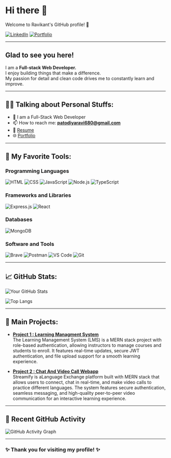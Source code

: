 # Hi there 👋

Welcome to Ravikant's GitHub profile! 🚀

[![LinkedIn](https://img.shields.io/badge/LinkedIn-blue?logo=linkedin)](https://www.linkedin.com/in/ravi-khati-6395502a9)
[![Portfolio](https://img.shields.io/badge/Portfolio-Website-purple)](https://ravikant-khati-portfolio.netlify.app/)

---
## Glad to see you here!

I am a **Full-stack Web Developer.**  
I enjoy building things that make a difference.  
My passion for detail and clean code drives me to constantly learn and improve.

---

## 🧑‍💻 Talking about Personal Stuffs:
- 💬 I am a Full-Stack Web Developer
- 📫 How to reach me: **patodiyaravi680@gmail.com**
- 📄 [Resume]([https://drive.google.com/file/d/1b3Wc7K9ZguoP6nJ98Urk7DzfSJ5gMJK5/view?usp=drive_link])
- 🌐 [Portfolio](https://ravikant-khati-portfolio.netlify.app/)

---

## 🚀 My Favorite Tools:
### Programming Languages
![HTML](https://img.shields.io/badge/HTML-E34F26?style=for-the-badge&logo=html5&logoColor=white)
![CSS](https://img.shields.io/badge/CSS-1572B6?style=for-the-badge&logo=css3&logoColor=white)
![JavaScript](https://img.shields.io/badge/JavaScript-F7DF1E?style=for-the-badge&logo=javascript&logoColor=black)
![Node.js](https://img.shields.io/badge/Node.js-339933?style=for-the-badge&logo=nodedotjs&logoColor=white)
![TypeScript](https://img.shields.io/badge/TypeScript-007ACC?style=for-the-badge&logo=typescript&logoColor=white)

### Frameworks and Libraries
![Express.js](https://img.shields.io/badge/Express.js-404D59?style=for-the-badge)
![React](https://img.shields.io/badge/React-61DAFB?style=for-the-badge&logo=react&logoColor=black)

### Databases
![MongoDB](https://img.shields.io/badge/MongoDB-4EA94B?style=for-the-badge&logo=mongodb&logoColor=white)

### Software and Tools
![Brave](https://img.shields.io/badge/Brave-FF7139?style=for-the-badge&logo=brave&logoColor=white)
![Postman](https://img.shields.io/badge/Postman-FF6C37?style=for-the-badge&logo=postman&logoColor=white)
![VS Code](https://img.shields.io/badge/Visual%20Studio%20Code-0078d7?style=for-the-badge&logo=visual%20studio%20code&logoColor=white)
![Git](https://img.shields.io/badge/Git-F05032?style=for-the-badge&logo=git&logoColor=white)

---

## 📈 GitHub Stats:
![Your GitHub Stats](https://github-readme-stats.vercel.app/api?username=ravikant-khati&show_icons=true&theme=radical)

![Top Langs](https://github-readme-stats.vercel.app/api/top-langs/?username=ravikant-khati&layout=compact&theme=radical)

---

## 📌 Main Projects:
- [**Project 1 : Learning Managment System**](https://lms-apcj.onrender.com/)  
The Learning Management System (LMS) is a MERN stack project with role-based authentication, allowing instructors to manage courses and students to enroll. It features real-time updates, secure JWT authentication, and file upload support for a smooth learning experience.

- [**Project 2 : Chat And Video Call Webapp**](https://chat-and-stream-app.onrender.com)  
Streamify is aLanguage Exchange platform built with MERN stack that allows users to connect, chat in real-time, and make video calls to practice different languages. The system features secure authentication, seamless messaging, and high-quality peer-to-peer video communication for an interactive learning experience.

---

## 📅 Recent GitHub Activity
![GitHub Activity Graph](https://github-profile-summary-cards.vercel.app/api/cards/profile-details?username=ravikant-khati&theme=dracula)

---

### ✨ Thank you for visiting my profile! ✨


